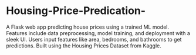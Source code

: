 # Housing-Price-Predication-
A Flask web app predicting house prices using a trained ML model. Features include data preprocessing, model training, and deployment with a sleek UI. Users input features like area, bedrooms, and bathrooms to get predictions. Built using the Housing Prices Dataset from Kaggle.
